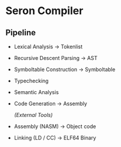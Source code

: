 # Seron Compiler

## Pipeline

- Lexical Analysis -> Tokenlist
- Recursive Descent Parsing -> AST
- Symboltable Construction -> Symboltable
- Typechecking
- Semantic Analysis
- Code Generation -> Assembly

    *(External Tools)*

- Assembly (NASM) -> Object code
- Linking (LD / CC) -> ELF64 Binary
